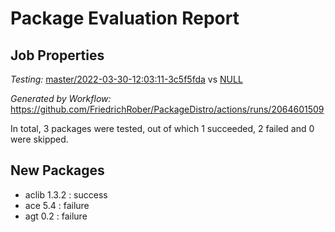 # Package Evaluation Report

## Job Properties

*Testing:* [master/2022-03-30-12:03:11-3c5f5fda](https://github.com/FriedrichRober/PackageDistro/blob/data/reports/master/2022-03-30-12:03:11-3c5f5fda) vs [NULL](https://github.com/FriedrichRober/PackageDistro/blob/data/reports/NULL)

*Generated by Workflow:* https://github.com/FriedrichRober/PackageDistro/actions/runs/2064601509

In total, 3 packages were tested, out of which 1 succeeded, 2 failed and 0 were skipped.

## New Packages

- aclib 1.3.2 : success <br>
- ace 5.4 : failure <br>
- agt 0.2 : failure <br>

